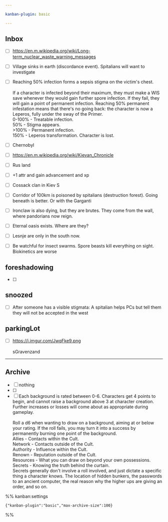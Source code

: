 ```yaml
---

kanban-plugin: basic

---
```


## Inbox

- [ ] https://en.m.wikipedia.org/wiki/Long-term_nuclear_waste_warning_messages
- [ ] Village sinks in earth (discordance event). Spitalians will want to investigate
- [ ] Reaching 50% infection forms a sepsis stigma on the victim's chest.<br><br>If a character is infected beyond their maximum, they must make a WIS save whenever they would gain further spore infection. If they fail, they will gain a point of permanent infection. Reaching 50% permanent infestation means that there's no going back: the character is now a Leperos, fully under the sway of the Primer.<br>0-100% - Treatable infection.<br>50% -  Stigma appears.<br>>100% - Permanent infection.<br>150% - Leperos transformation. Character is lost.
- [ ] Chernobyl
- [ ] https://en.m.wikipedia.org/wiki/Kievan_Chronicle
- [ ] Rus land
- [ ] +1 attr and gain advancement and xp
- [ ] Cossack clan in Kiev S
- [ ] Corridor of 100km is poisoned by spitalians (destruction forest). Going beneath is better. Or with the Garganti
- [ ] Ironclaw is also dying, but they are brutes. They come from the wall, where pandorians now reign.
- [ ] Eternal oasis exists. Where are they?
- [ ] Lesnje are only in the south now.
- [ ] Be watchful for insect swarms. Spore beasts kill everything on sight. Biokinetics are worse


## foreshadowing

- [ ] 


## snoozed

- [ ] After someone has a visible stigmata: A spitalian helps PCs but tell them they will not be accepted in the west


## parkingLot

- [ ] https://i.imgur.com/JwqFke9.png<br><br>sGravenzand


***

## Archive

- [ ] nothing
- [ ] 
- [ ] Each background is rated between 0-6. Characters get 4 points to begin, and cannot raise a background above 3 at character creation. Further increases or losses will come about as appropriate during gameplay.<br><br>Roll a d6 when wanting to draw on a background, aiming at or below your rating. If the roll fails, you may turn it into a success by permanently burning one point of the background.<br>Allies - Contacts within the Cult.<br>Network - Contacts outside of the Cult.<br>Authority - Influence within the Cult.<br>Renown - Reputation outside of the Cult.<br>Resources - What you can draw on beyond your own possessions.<br>Secrets - Knowing the truth behind the curtain.<br>Secrets generally don't involve a roll involved, and just dictate a specific thing a character knows. The location of hidden bunkers, the passwords to an ancient computer, the real reason why the higher ups are giving an order, and so on.

%% kanban:settings
```
{"kanban-plugin":"basic","max-archive-size":100}
```
%%